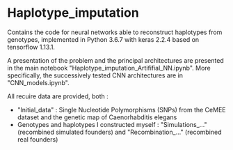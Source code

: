 # Haplotype_imputation
Contains the code for neural networks able to reconstruct haplotypes from genotypes, implemented in Python 3.6.7 with keras 2.2.4 based on tensorflow 1.13.1.

A presentation of the problem and the principal architectures are presented in the main notebook "Haplotype_imputation_Artififial_NN.ipynb". More specifically, the successively tested CNN architectures are in "CNN_models.ipynb".

All recuire data are provided, both :
- "Initial_data" : Single Nucleotide Polymorphisms (SNPs) from the CeMEE dataset and the genetic map of Caenorhabditis elegans
- Genotypes and haplotypes I constructed myself : "Simulations_..." (recombined simulated founders) and "Recombination_..." (recombined real founders)